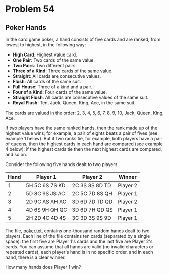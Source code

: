 # Problem 54
## Poker Hands

In the card game poker, a hand consists of five cards and are ranked, from lowest to highest, in the following way:

- **High Card**: Highest value card.
- **One Pair**: Two cards of the same value.
- **Two Pairs**: Two different pairs.
- **Three of a Kind**: Three cards of the same value.
- **Straight**: All cards are consecutive values.
- **Flush**: All cards of the same suit.
- **Full House**: Three of a kind and a pair.
- **Four of a Kind**: Four cards of the same value.
- **Straight Flush**: All cards are consecutive values of the same suit.
- **Royal Flush**: Ten, Jack, Queen, King, Ace, in the same suit.

The cards are valued in the order: 2, 3, 4, 5, 6, 7, 8, 9, 10, Jack, Queen, King, Ace.

If two players have the same ranked hands, then the rank made up of the highest value wins; for example, a pair of eights beats a pair of fives (see example 1 below). But if two ranks tie, for example, both players have a pair of queens, then the highest cards in each hand are compared (see example 4 below); if the highest cards tie then the next highest cards are compared, and so on.

Consider the following five hands dealt to two players:

| Hand | Player 1           | Player 2           | Winner   |
|------|--------------------|--------------------|----------|
| 1    | 5H 5C 6S 7S KD     | 2C 3S 8S 8D TD     | Player 2 |
| 2    | 5D 8C 9S JS AC     | 2C 5C 7D 8S QH     | Player 1 |
| 3    | 2D 9C AS AH AC     | 3D 6D 7D TD QD     | Player 2 |
| 4    | 4D 6S 9H QH QC     | 3D 6D 7H QD QS     | Player 1 |
| 5    | 2H 2D 4C 4D 4S     | 3C 3D 3S 9S 9D     | Player 1 |

The file, [poker.txt](resources/documents/0054_poker.txt), contains one-thousand random hands dealt to two players. Each line of the file contains ten cards (separated by a single space): the first five are Player 1's cards and the last five are Player 2's cards. You can assume that all hands are valid (no invalid characters or repeated cards), each player's hand is in no specific order, and in each hand, there is a clear winner.

How many hands does Player 1 win?
